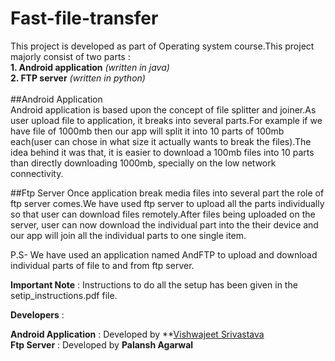 # Fast-file-transfer
This project is developed as part of Operating system course.This project majorly consist of two parts :<br>
**1. Android application** <i>(written in java)</i><br>
**2. FTP server** <i>(written in python)</i><br><br>
##Android Application<br>
Android application is based upon the concept of file splitter and joiner.As user upload file to application, it breaks into several parts.For example if we have file of 1000mb then our app will split it into 10 parts of 100mb each(user can chose in what size it actually wants to break the files).The idea behind it was that, it is easier to download a 100mb files into
10 parts than directly downloading 1000mb, specially on the low network connectivity.

##Ftp Server
Once application break media files into several part the role of ftp server comes.We have used ftp server to upload all the parts individually so that user can download files remotely.After files being uploaded on the server, user can now download the individual part into the their device and our app will join all the individual parts to one single item.

P.S- We have used an application named AndFTP to upload and download individual parts of file to and from ftp server.

**Important Note** : Instructions to do all the setup has been given in the setip_instructions.pdf file.

**Developers** :

**Android Application** : Developed by **[Vishwajeet Srivastava](https://github.com/vjs3) <br>
**Ftp Server** : Developed by **Palansh Agarwal**
